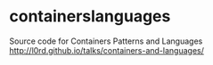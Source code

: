 # containerslanguages
Source code for Containers Patterns and Languages http://l0rd.github.io/talks/containers-and-languages/
